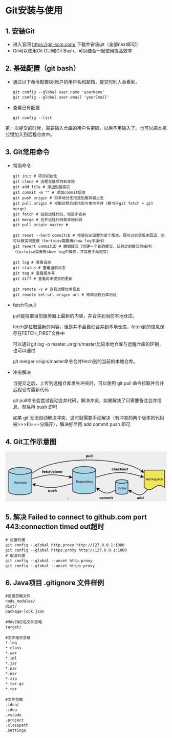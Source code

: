 # Git安装与使用

## 1. 安装Git

- 进入官网 https://git-scm.com/ 下载并安装git（全部next即可）
- Git可以使用Git GUI和Git Bash，可以结合一起使用提高效率

## 2. 基础配置（git bash）

- 通过以下命令配置Git账户的用户名和邮箱，提交时别人会看到。

  ```shell
  git config --global user.name 'yourName'
  git config --global user.email 'yourEmail'
  ```

- 查看已有配置

  ```shell
  git config --list
  ```

第一次提交的时候，需要输入仓库的用户名密码，以后不用输入了。也可以把本机公钥加入到远程仓库中。

## 3. Git常用命令

- 常用命令

  ```shell
  git init # 项目初始化 
  git clone # 远程克隆项目到本地 
  git add file # 添加到暂存区 
  git commit -m "" # 添加commit信息 
  git push origin # 将本地分支推送到服务器上去 
  git pull origin # 拉取远程仓库代码与本地合并（相当于git fetch + git merge）
  git fetch # 拉取远程代码，但是不合并
  git merge # 合并远程代码和本地代码
  git pull origin master # 
  
  git reset --hard commitID # 将暂存区设置为某个版本。既可以实现版本回退，也可以做实现重做（tortoise需要再show log中操作）
  git revert commitID # 撤销提交（创建一个新的提交，反转之前提交的操作）（tortoise需要再show log中操作，并需要手动提交）
  
  git log # 查看日志 
  git status # 查看当前状态 
  git tag # 查看版本号 
  git diff # 查看尚未提交的更新
  
  git remote -v # 查看远程仓库信息
  git remote set-url origin url # 修改远程仓库地址
  ```

- fetch与pull

  pull是拉取当前服务器上最新的内容，并合并到当前本地仓库。

  fetch是拉取最新的内容，但是并不会自动合并到本地仓库，fetch到的信息保存在FETCH_FIRST文件中

  可以通过git log -p master..origin/master比较本地仓库与远程仓库的区别，也可以通过

  git merger origin/master命令合并fetch到的当前的本地仓库。
  
- 冲突解决

  当提交之后，上传到远程仓库发生冲突时，可以使用 git pull 命令拉取并合并远程仓库最新代码
  
  git pull命令会尝试自动合并代码，解决冲突，如果解决了只需要备注合并信息，然后再 push 即可
  
  如果 git 无法自动解决冲突，这时就需要手动解决（有冲突的两个版本的代码被>>>和===分隔开），解决好后再 add commit push 即可

## 4. Git工作示意图

![image-20220323202621424](images/git-construction.png)

## 5. 解决 Failed to connect to github.com port 443:connection timed out超时
```shell
# 设置代理
git config --global http.proxy http://127.0.0.1:1080
git config --global https.proxy http://127.0.0.1:1080
# 取消代理
git config --global --unset http.proxy
git config --global --unset https.proxy
```

## 6. Java项目 .gitignore 文件样例

```
#设置忽略文件
node_modules/
dist/
package-lock.json

#MAVEN打包文件忽略
target/

#文件格式忽略
*.log
*.class
*.war
*.iml
*.jar
*.nar
*.ear
*.zip
*.tar.gz
*.rar

#文件忽略
.idea/
.idea
.vscode
.project
.classpath
.settings

```

